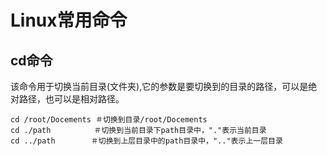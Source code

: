 # Linux常用命令　　　　　

## cd命令　　　

该命令用于切换当前目录(文件夹),它的参数是要切换到的目录的路径，可以是绝对路径，也可以是相对路径。　　　　　
```
cd /root/Docements ＃切换到目录/root/Docements
cd ./path　        ＃切换到当前目录下path目录中，"."表示当前目录　　　
cd ../path        ＃切换到上层目录中的path目录中，".."表示上一层目录
```

 
　　　　　　

